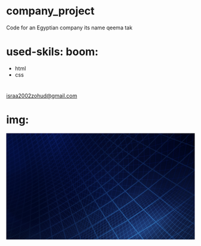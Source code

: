 # company_project
Code for an Egyptian company its name qeema tak

# used-skils: boom:
* html
* css
#
israa2002zohud@gmail.com
# img:
![](img/image5.png)
